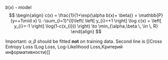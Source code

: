$b(x)$ - model
$$
\begin{align}
c(x) = \frac{1}{1+\exp(\alpha b(x)+ \beta)} = \mathbb{P}(y=+1\mid x) \\
-\sum_{i=1}^{l}\left( \left[ y_{i}=+1 \right] \log c(x) + \left[ y_{i}=-1 \right] \log(1-c(x_{i}))  \right) \to \min_{\alpha,\beta \, \in \, R} 
\end{align}
$$

Important: $\alpha, \beta$ should be fitted **not** on training data.
Second line is [[Cross Entropy Loss (Log Loss, Log-Likelihood Loss,Критерий информативности)]]


